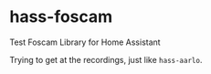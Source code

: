 # hass-foscam
Test Foscam Library for Home Assistant

Trying to get at the recordings, just like `hass-aarlo`.
